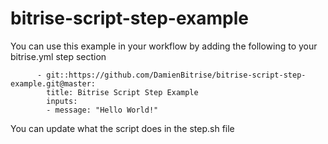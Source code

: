 # bitrise-script-step-example

You can use this example in your workflow by adding the following to your bitrise.yml step section

```
      - git::https://github.com/DamienBitrise/bitrise-script-step-example.git@master:
        title: Bitrise Script Step Example
        inputs:
        - message: "Hello World!"
```

You can update what the script does in the step.sh file
